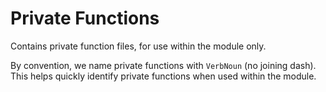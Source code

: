 ﻿# Private Functions

Contains private function files, for use within the module only.

By convention, we name private functions with `VerbNoun` (no joining dash). This helps quickly identify private functions when used within the module.